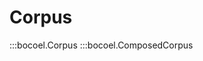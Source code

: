 # <code class="doc-symbol doc-symbol-nav doc-symbol-module"></code> Corpus

:::bocoel.Corpus
:::bocoel.ComposedCorpus
